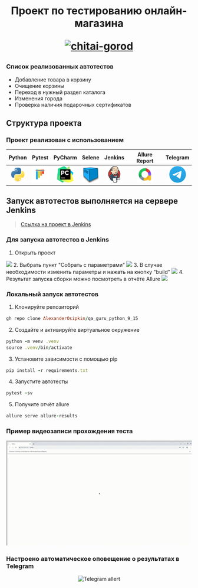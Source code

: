 <h1 align="center">Проект по тестированию онлайн-магазина 
<p align="center">
<a href="https://www.chitai-gorod.ru/" target="_blank">
<img src="https://upload.wikimedia.org/wikipedia/commons/3/3a/%D0%A7%D0%B8%D1%82%D0%B0%D0%B9-%D0%B3%D0%BE%D1%80%D0%BE%D0%B4.jpg" 
alt="chitai-gorod" width="320" height="164"> </a> 
</p></h1>

### Список реализованных автотестов
- Добавление товара в корзину
- Очищение корзины
- Переход в нужный раздел каталога
- Изменения города
- Проверка наличия подарочных сертификатов

## Структура проекта
### Проект реализован с использованием
|                                   Python                                    |                                   Pytest                                    |                                              PyCharm                                              |                                            Selene                                            |                                    Jenkins                                    |                           Allure Report                            |                                Telegram                                 |
|:---------------------------------------------------------------------------:|:---------------------------------------------------------------------------:|:-------------------------------------------------------------------------------------------------:|:--------------------------------------------------------------------------------------------:|:-----------------------------------------------------------------------------:|:------------------------------------------------------------------:|:-----------------------------------------------------------------------:|
| <img src="/Images/python-original.svg" alt="Python" width="45" height="45"> | <img src="/Images/pytest-original.svg" alt="Pytest" width="45" height="45"> |             <img src="/Images/PyCharm_Icon.svg" alt="Pycharm" width="45" height="45"> |             <img src="/Images/selenoid.png" alt="Selene" width="45" height="45"> | <img src="/Images/jenkins-original.svg" alt="Jenkins" width="45" height="45"> | <img src="/Images/allure.png" alt="Allure" width="45" height="45"> | <img src="/Images/telegram.svg" alt="Telegram" width="45" height="45">  |

## Запуск автотестов выполняется на сервере Jenkins
> <a target="_blank" href="https://jenkins.autotests.cloud/job/C09-AlexanderOsipkin-unit15/">Ссылка на проект в Jenkins</a>

### Для запуска автотестов в Jenkins
1. Открыть проект
<img src="/Images/Screenshots/img1.png">
2. Выбрать пункт "Собрать с параметрами"
<img src="/Images/Screenshots/img2.png">
3. В случае необходимости изменить параметры и нажать на кнопку "build"
<img src="/Images/Screenshots/img3.png">
4. Результат запуска сборки можно посмотреть в отчёте Allure
<img src="/Images/Screenshots/new_img4.png">

### Локальный запуск автотестов
1. Клонируйте репозиторий
```ruby
gh repo clone AlexanderOsipkin/qa_guru_python_9_15
```
2. Создайте и активируйте виртуальное окружение
  ```ruby
  python -m venv .venv
  source .venv/bin/activate
  ```
3. Установите зависимости с помощью pip
  ```ruby
  pip install -r requirements.txt
  ```
4. Запустите автотесты 
  ```ruby
  pytest -sv
  ```
5. Получите отчёт allure
```ruby
allure serve allure-results
``` 

### Пример видеозаписи прохождения теста
<img src="/Images/Screenshots/test.gif" alt="Test example">

### Настроено автоматическое оповещение о результатах в Telegram
<p align="center">
<img src="/Images/Screenshots/new_img5.png" alt="Telegram allert">
</p>
